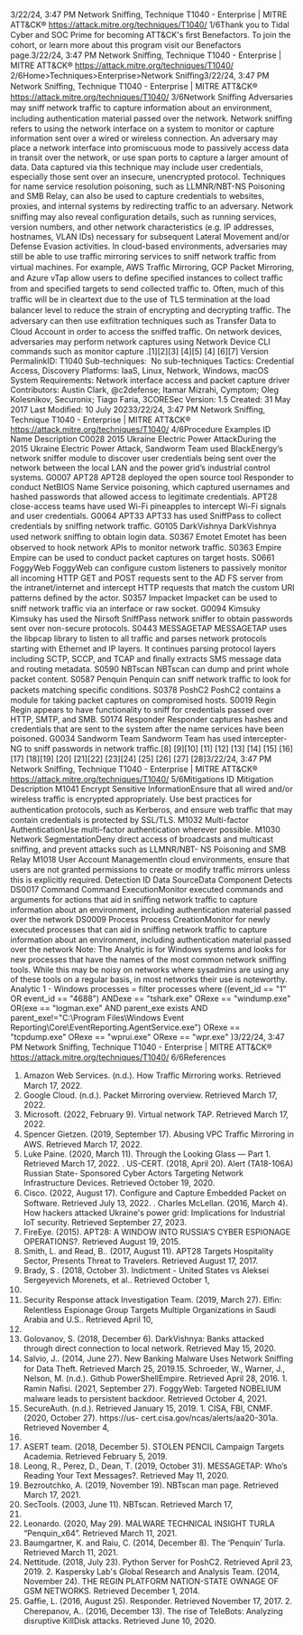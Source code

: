 3/22/24, 3:47 PM Network Sniﬃng, Technique T1040 - Enterprise | MITRE ATT&CK®
https://attack.mitre.org/techniques/T1040/ 1/6Thank you to Tidal Cyber and SOC Prime for becoming ATT&CK's ﬁrst Benefactors. To join the cohort, or learn more about this program visit our
Benefactors page.3/22/24, 3:47 PM Network Sniﬃng, Technique T1040 - Enterprise | MITRE ATT&CK®
https://attack.mitre.org/techniques/T1040/ 2/6Home>Techniques>Enterprise>Network Sniﬃng3/22/24, 3:47 PM Network Sniﬃng, Technique T1040 - Enterprise | MITRE ATT&CK®
https://attack.mitre.org/techniques/T1040/ 3/6Network Sniﬃng
Adversaries may sniff network traﬃc to capture information about an environment, including authentication material passed over the
network. Network sniﬃng refers to using the network interface on a system to monitor or capture information sent over a wired or wireless
connection. An adversary may place a network interface into promiscuous mode to passively access data in transit over the network, or use
span ports to capture a larger amount of data.
Data captured via this technique may include user credentials, especially those sent over an insecure, unencrypted protocol. Techniques for
name service resolution poisoning, such as LLMNR/NBT-NS Poisoning and SMB Relay, can also be used to capture credentials to websites,
proxies, and internal systems by redirecting traﬃc to an adversary.
Network sniﬃng may also reveal conﬁguration details, such as running services, version numbers, and other network characteristics (e.g. IP
addresses, hostnames, VLAN IDs) necessary for subsequent Lateral Movement and/or Defense Evasion activities.
In cloud-based environments, adversaries may still be able to use traﬃc mirroring services to sniff network traﬃc from virtual machines. For
example, AWS Traﬃc Mirroring, GCP Packet Mirroring, and Azure vTap allow users to deﬁne speciﬁed instances to collect traﬃc from and
speciﬁed targets to send collected traﬃc to. Often, much of this traﬃc will be in cleartext due to the use of TLS termination at the load
balancer level to reduce the strain of encrypting and decrypting traﬃc. The adversary can then use exﬁltration techniques such as
Transfer Data to Cloud Account in order to access the sniffed traﬃc.
On network devices, adversaries may perform network captures using Network Device CLI commands such as monitor capture .[1][2][3]
[4][5]
[4]
[6][7]
Version PermalinkID: T1040
Sub-techniques:  No sub-techniques
 
Tactics: Credential Access, Discovery
 
Platforms: IaaS, Linux, Network, Windows, macOS
 
System Requirements: Network interface access and packet capture driver
Contributors: Austin Clark, @c2defense; Itamar Mizrahi, Cymptom; Oleg Kolesnikov, Securonix; Tiago Faria, 3CORESec
Version: 1.5
Created: 31 May 2017
Last Modiﬁed: 10 July 20233/22/24, 3:47 PM Network Sniﬃng, Technique T1040 - Enterprise | MITRE ATT&CK®
https://attack.mitre.org/techniques/T1040/ 4/6Procedure Examples
ID Name Description
C0028 2015 Ukraine
Electric Power
AttackDuring the 2015 Ukraine Electric Power Attack, Sandworm Team used BlackEnergy’s network sniffer
module to discover user credentials being sent over the network between the local LAN and the power
grid’s industrial control systems. 
G0007 APT28 APT28 deployed the open source tool Responder to conduct NetBIOS Name Service poisoning, which
captured usernames and hashed passwords that allowed access to legitimate credentials. APT28
close-access teams have used Wi-Fi pineapples to intercept Wi-Fi signals and user credentials.
G0064 APT33 APT33 has used SniffPass to collect credentials by sniﬃng network traﬃc.
G0105 DarkVishnya DarkVishnya used network sniﬃng to obtain login data. 
S0367 Emotet Emotet has been observed to hook network APIs to monitor network traﬃc. 
S0363 Empire Empire can be used to conduct packet captures on target hosts.
S0661 FoggyWeb FoggyWeb can conﬁgure custom listeners to passively monitor all incoming HTTP GET and POST
requests sent to the AD FS server from the intranet/internet and intercept HTTP requests that match
the custom URI patterns deﬁned by the actor.
S0357 Impacket Impacket can be used to sniff network traﬃc via an interface or raw socket.
G0094 Kimsuky Kimsuky has used the Nirsoft SniffPass network sniffer to obtain passwords sent over non-secure
protocols.
S0443 MESSAGETAP MESSAGETAP uses the libpcap library to listen to all traﬃc and parses network protocols starting with
Ethernet and IP layers. It continues parsing protocol layers including SCTP, SCCP, and TCAP and ﬁnally
extracts SMS message data and routing metadata. 
S0590 NBTscan NBTscan can dump and print whole packet content.
S0587 Penquin Penquin can sniff network traﬃc to look for packets matching speciﬁc conditions.
S0378 PoshC2 PoshC2 contains a module for taking packet captures on compromised hosts.
S0019 Regin Regin appears to have functionality to sniff for credentials passed over HTTP, SMTP, and SMB.
S0174 Responder Responder captures hashes and credentials that are sent to the system after the name services have
been poisoned.
G0034 Sandworm Team Sandworm Team has used intercepter-NG to sniff passwords in network traﬃc.[8]
[9][10]
[11]
[12]
[13]
[14]
[15]
[16]
[17]
[18][19]
[20]
[21][22]
[23][24]
[25]
[26]
[27]
[28]3/22/24, 3:47 PM Network Sniﬃng, Technique T1040 - Enterprise | MITRE ATT&CK®
https://attack.mitre.org/techniques/T1040/ 5/6Mitigations
ID Mitigation Description
M1041 Encrypt Sensitive
InformationEnsure that all wired and/or wireless traﬃc is encrypted appropriately. Use best practices for
authentication protocols, such as Kerberos, and ensure web traﬃc that may contain credentials is
protected by SSL/TLS.
M1032 Multi-factor
AuthenticationUse multi-factor authentication wherever possible.
M1030 Network
SegmentationDeny direct access of broadcasts and multicast sniﬃng, and prevent attacks such as LLMNR/NBT-
NS Poisoning and SMB Relay
M1018 User Account
ManagementIn cloud environments, ensure that users are not granted permissions to create or modify traﬃc
mirrors unless this is explicitly required.
Detection
ID Data SourceData Component Detects
DS0017 Command Command
ExecutionMonitor executed commands and arguments for actions that aid in sniﬃng network traﬃc to
capture information about an environment, including authentication material passed over the
network
DS0009 Process Process
CreationMonitor for newly executed processes that can aid in sniﬃng network traﬃc to capture
information about an environment, including authentication material passed over the network
Note: The Analytic is for Windows systems and looks for new processes that have the names
of the most common network sniﬃng tools. While this may be noisy on networks where
sysadmins are using any of these tools on a regular basis, in most networks their use is
noteworthy.
Analytic 1 - Windows
processes = filter processes where ((event\_id == "1" OR event\_id == "4688")
ANDexe == "tshark.exe" ORexe == "windump.exe" OR(exe == "logman.exe" AND
parent\_exe exists AND parent\_exe!="C:\Program Files\Windows Event
Reporting\Core\EventReporting.AgentService.exe") ORexe == "tcpdump.exe" ORexe
== "wprui.exe" ORexe == "wpr.exe" )3/22/24, 3:47 PM Network Sniﬃng, Technique T1040 - Enterprise | MITRE ATT&CK®
https://attack.mitre.org/techniques/T1040/ 6/6References
1. Amazon Web Services. (n.d.). How Traﬃc Mirroring works.
Retrieved March 17, 2022.
2. Google Cloud. (n.d.). Packet Mirroring overview. Retrieved
March 17, 2022.
3. Microsoft. (2022, February 9). Virtual network TAP. Retrieved
March 17, 2022.
4. Spencer Gietzen. (2019, September 17). Abusing VPC Traﬃc
Mirroring in AWS. Retrieved March 17, 2022.
5. Luke Paine. (2020, March 11). Through the Looking Glass —
Part 1. Retrieved March 17, 2022.
 . US-CERT. (2018, April 20). Alert (TA18-106A) Russian State-
Sponsored Cyber Actors Targeting Network Infrastructure
Devices. Retrieved October 19, 2020.
7. Cisco. (2022, August 17). Conﬁgure and Capture Embedded
Packet on Software. Retrieved July 13, 2022.
 . Charles McLellan. (2016, March 4). How hackers attacked
Ukraine's power grid: Implications for Industrial IoT security.
Retrieved September 27, 2023.
9. FireEye. (2015). APT28: A WINDOW INTO RUSSIA’S CYBER
ESPIONAGE OPERATIONS?. Retrieved August 19, 2015.
10. Smith, L. and Read, B.. (2017, August 11). APT28 Targets
Hospitality Sector, Presents Threat to Travelers. Retrieved
August 17, 2017.
11. Brady, S . (2018, October 3). Indictment - United States vs
Aleksei Sergeyevich Morenets, et al.. Retrieved October 1,
2020.
12. Security Response attack Investigation Team. (2019, March
27). Elﬁn: Relentless Espionage Group Targets Multiple
Organizations in Saudi Arabia and U.S.. Retrieved April 10,
2019.
13. Golovanov, S. (2018, December 6). DarkVishnya: Banks
attacked through direct connection to local network. Retrieved
May 15, 2020.
14. Salvio, J.. (2014, June 27). New Banking Malware Uses
Network Sniﬃng for Data Theft. Retrieved March 25, 2019.15. Schroeder, W., Warner, J., Nelson, M. (n.d.). Github
PowerShellEmpire. Retrieved April 28, 2016.
1 . Ramin Naﬁsi. (2021, September 27). FoggyWeb: Targeted
NOBELIUM malware leads to persistent backdoor. Retrieved
October 4, 2021.
17. SecureAuth. (n.d.). Retrieved January 15, 2019.
1 . CISA, FBI, CNMF. (2020, October 27). https://us-
cert.cisa.gov/ncas/alerts/aa20-301a. Retrieved November 4,
2020.
19. ASERT team. (2018, December 5). STOLEN PENCIL Campaign
Targets Academia. Retrieved February 5, 2019.
20. Leong, R., Perez, D., Dean, T. (2019, October 31).
MESSAGETAP: Who’s Reading Your Text Messages?.
Retrieved May 11, 2020.
21. Bezroutchko, A. (2019, November 19). NBTscan man page.
Retrieved March 17, 2021.
22. SecTools. (2003, June 11). NBTscan. Retrieved March 17,
2021.
23. Leonardo. (2020, May 29). MALWARE TECHNICAL INSIGHT
TURLA “Penquin\_x64”. Retrieved March 11, 2021.
24. Baumgartner, K. and Raiu, C. (2014, December 8). The
‘Penquin’ Turla. Retrieved March 11, 2021.
25. Nettitude. (2018, July 23). Python Server for PoshC2.
Retrieved April 23, 2019.
2 . Kaspersky Lab's Global Research and Analysis Team. (2014,
November 24). THE REGIN PLATFORM NATION-STATE
OWNAGE OF GSM NETWORKS. Retrieved December 1, 2014.
27. Gaﬃe, L. (2016, August 25). Responder. Retrieved November
17, 2017.
2 . Cherepanov, A.. (2016, December 13). The rise of TeleBots:
Analyzing disruptive KillDisk attacks. Retrieved June 10, 2020.